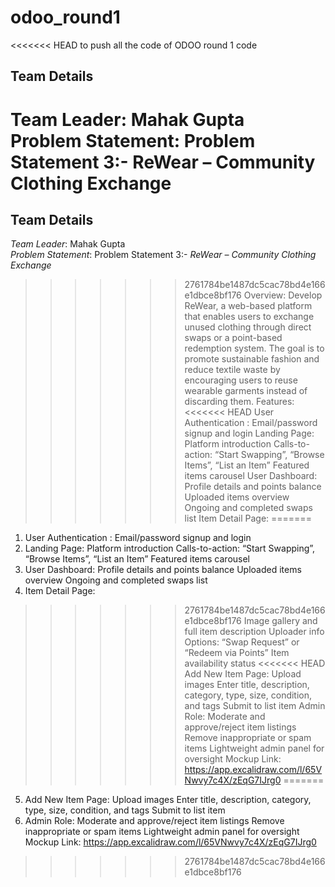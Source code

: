 # odoo_round1
<<<<<<< HEAD
to push all the code of ODOO round 1 code
## Team Details

**Team Leader**: Mahak Gupta  
**Problem Statement**: 
Problem Statement 3:-
**ReWear – Community Clothing Exchange**
=======

## Team Details

*Team Leader*: Mahak Gupta  
*Problem Statement*: 
Problem Statement 3:-
*ReWear – Community Clothing Exchange*
>>>>>>> 2761784be1487dc5cac78bd4e166e1dbce8bf176
Overview:
Develop ReWear, a web-based platform that enables users to exchange unused clothing
through direct swaps or a point-based redemption system. The goal is to promote sustainable
fashion and reduce textile waste by encouraging users to reuse wearable garments instead of
discarding them.
Features:
<<<<<<< HEAD
User Authentication :
Email/password signup and login
Landing Page:
Platform introduction
Calls-to-action: “Start Swapping”, “Browse Items”, “List an Item”
Featured items carousel
User Dashboard: 
Profile details and points balance
Uploaded items overview
Ongoing and completed swaps list
Item Detail Page: 
=======
1. User Authentication :
Email/password signup and login
2. Landing Page:
Platform introduction
Calls-to-action: “Start Swapping”, “Browse Items”, “List an Item”
Featured items carousel
3. User Dashboard: 
Profile details and points balance
Uploaded items overview
Ongoing and completed swaps list
4. Item Detail Page: 
>>>>>>> 2761784be1487dc5cac78bd4e166e1dbce8bf176
Image gallery and full item description
Uploader info
Options: “Swap Request” or “Redeem via Points”
Item availability status
<<<<<<< HEAD
Add New Item Page:
Upload images
Enter title, description, category, type, size, condition, and tags
Submit to list item
Admin Role:
Moderate and approve/reject item listings
Remove inappropriate or spam items
Lightweight admin panel for oversight
Mockup Link: https://app.excalidraw.com/l/65VNwvy7c4X/zEqG7IJrg0
=======
5. Add New Item Page:
Upload images
Enter title, description, category, type, size, condition, and tags
Submit to list item
6. Admin Role:
Moderate and approve/reject item listings
Remove inappropriate or spam items
Lightweight admin panel for oversight
Mockup Link: https://app.excalidraw.com/l/65VNwvy7c4X/zEqG7IJrg0 


>>>>>>> 2761784be1487dc5cac78bd4e166e1dbce8bf176
